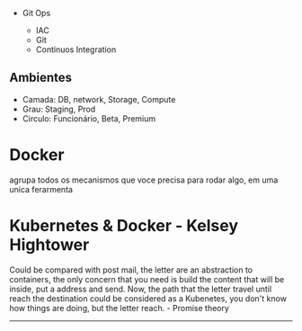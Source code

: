 * Git Ops

    * IAC
    * Git
    * Continuos Integration

## Ambientes
* Camada: DB, network, Storage, Compute
* Grau: Staging, Prod
* Circulo: Funcionário, Beta, Premium


# Docker 
agrupa todos os mecanismos que voce precisa para rodar algo, em uma unica ferarmenta

# Kubernetes & Docker - Kelsey Hightower
Could be compared with post mail, the letter are an abstraction to containers, the  only concern that you need is build the content that will be inside, put a address and send. Now, the path that the letter travel until reach the destination could be considered as a Kubenetes, you don't know how things are doing, but the letter reach. - Promise theory

---
